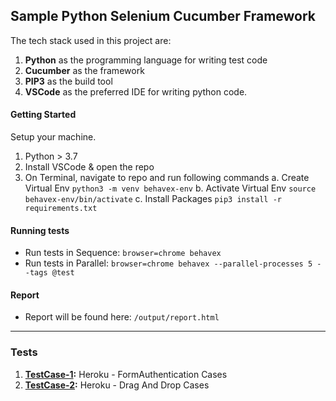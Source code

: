 ## Sample Python Selenium Cucumber Framework

The tech stack used in this project are:
1. **Python** as the programming language for writing test code
2. **Cucumber** as the framework
3. **PIP3** as the build tool
4. **VSCode** as the preferred IDE for writing python code.

#### Getting Started
Setup your machine.
1. Python > 3.7 
2. Install VSCode & open the repo
3. On Terminal, navigate to repo and run following commands
    a. Create Virtual Env ```python3 -m venv behavex-env```
    b. Activate Virtual Env ```source behavex-env/bin/activate```
    c. Install Packages ```pip3 install -r requirements.txt```

#### Running tests
* Run tests in Sequence: ```browser=chrome behavex```
* Run tests in Parallel: ```browser=chrome behavex --parallel-processes 5 --tags @test```

#### Report
* Report will be found here: ```/output/report.html```
---

### Tests
1. **[TestCase-1](https://github.com/vinaykumarvvs/sample-selenium-python-cucumber-framework/blob/main/features/TestA.feature):** Heroku - FormAuthentication Cases
2. **[TestCase-2](https://github.com/vinaykumarvvs/sample-selenium-python-cucumber-framework/blob/main/features/TestB.feature):** Heroku - Drag And Drop Cases
